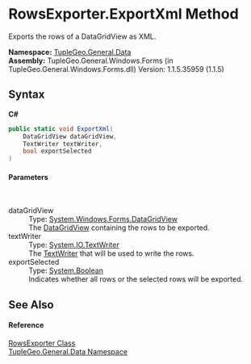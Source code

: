 # RowsExporter.ExportXml Method 
 

Exports the rows of a DataGridView as XML.

**Namespace:**&nbsp;<a href="N_TupleGeo_General_Data">TupleGeo.General.Data</a><br />**Assembly:**&nbsp;TupleGeo.General.Windows.Forms (in TupleGeo.General.Windows.Forms.dll) Version: 1.1.5.35959 (1.1.5)

## Syntax

**C#**<br />
``` C#
public static void ExportXml(
	DataGridView dataGridView,
	TextWriter textWriter,
	bool exportSelected
)
```


#### Parameters
&nbsp;<dl><dt>dataGridView</dt><dd>Type: <a href="http://msdn2.microsoft.com/en-us/library/wc5cbb9z" target="_blank">System.Windows.Forms.DataGridView</a><br />The <a href="http://msdn2.microsoft.com/en-us/library/wc5cbb9z" target="_blank">DataGridView</a> containing the rows to be exported.</dd><dt>textWriter</dt><dd>Type: <a href="http://msdn2.microsoft.com/en-us/library/ywxh2328" target="_blank">System.IO.TextWriter</a><br />The <a href="http://msdn2.microsoft.com/en-us/library/ywxh2328" target="_blank">TextWriter</a> that will be used to write the rows.</dd><dt>exportSelected</dt><dd>Type: <a href="http://msdn2.microsoft.com/en-us/library/a28wyd50" target="_blank">System.Boolean</a><br />Indicates whether all rows or the selected rows will be exported.</dd></dl>

## See Also


#### Reference
<a href="T_TupleGeo_General_Data_RowsExporter">RowsExporter Class</a><br /><a href="N_TupleGeo_General_Data">TupleGeo.General.Data Namespace</a><br />